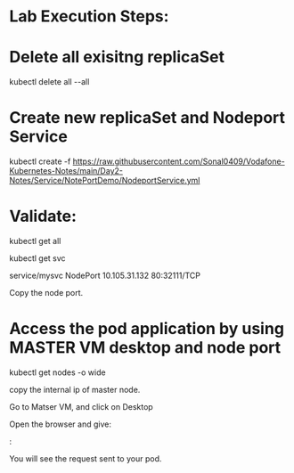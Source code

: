 Lab Execution Steps:
====================

Delete all exisitng replicaSet
==============================

kubectl delete all --all

Create new replicaSet and Nodeport Service
===============================

kubectl create -f https://raw.githubusercontent.com/Sonal0409/Vodafone-Kubernetes-Notes/main/Day2-Notes/Service/NotePortDemo/NodeportService.yml

Validate:
===============================

kubectl get all

kubectl get svc

service/mysvc        NodePort    10.105.31.132    <none>        80:32111/TCP
  
Copy the node port.

  
Access the pod application by using MASTER VM desktop and node port
========================================

kubectl get nodes -o wide

copy the internal ip of master node.

Go to Matser VM, and click on Desktop

Open the browser and give:

<MasterInternalIP>:<Nodeportnumber>

You will see the request sent to your pod.


  
  
